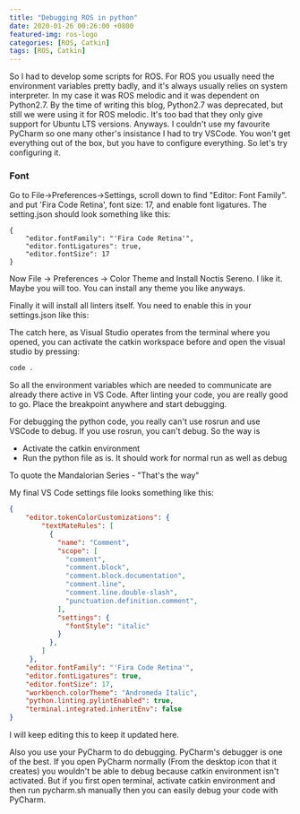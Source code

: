 ```yaml
---
title: "Debugging ROS in python"
date: 2020-01-26 00:26:00 +0800
featured-img: ros-logo
categories: [ROS, Catkin]
tags: [ROS, Catkin]
---
```


So I had to develop some scripts for ROS. For ROS you usually need the environment variables pretty badly, and it's always usually relies on system interpreter. In my case it was ROS melodic and it was dependent on Python2.7. By the time of writing this blog, Python2.7 was deprecated, but still we were using it for ROS melodic. It's too bad that they only give support for Ubuntu LTS versions. Anyways. I couldn't use my favourite PyCharm so one many other's insistance I had to try VSCode. You won't get everything out of the box, but you have to configure everything. So let's try configuring it.

### Font

Go to File->Preferences->Settings, scroll down to find "Editor: Font Family". and put 'Fira Code Retina', font size: 17, and enable font ligatures. The setting.json should look something like this:

```. json
{
    "editor.fontFamily": "'Fira Code Retina'",
    "editor.fontLigatures": true,
    "editor.fontSize": 17
}
```

Now File -> Preferences -> Color Theme and Install Noctis Sereno. I like it. Maybe you will too. You can install any theme you like anyways. 

Finally it will install all linters itself. You need to enable this in your settings.json like this:

The catch here, as Visual Studio operates from the terminal where you opened, you can activate the catkin workspace before and open the visual studio by pressing:

```bash
code .
```

So all the environment variables which are needed to communicate are already there active in VS Code. After linting your code, you are really good to go. Place the breakpoint anywhere and start debugging.

For debugging the python code, you really can't use rosrun and use VSCode to debug. If you use rosrun, you can't debug. So the way is 

- Activate the catkin environment 
- Run the python file as is. It should work for normal run as well as debug

To quote the Mandalorian Series - "That's the way"

My final VS Code settings file looks something like this:

```json
{
    "editor.tokenColorCustomizations": {
        "textMateRules": [
          {
            "name": "Comment",
            "scope": [
              "comment",
              "comment.block",
              "comment.block.documentation",
              "comment.line",
              "comment.line.double-slash",
              "punctuation.definition.comment",
            ],
            "settings": {
              "fontStyle": "italic"
            }
          },
        ]
     },
    "editor.fontFamily": "'Fira Code Retina'",
    "editor.fontLigatures": true,
    "editor.fontSize": 17,
    "workbench.colorTheme": "Andromeda Italic",
    "python.linting.pylintEnabled": true,
    "terminal.integrated.inheritEnv": false
}
```

I will keep editing this to keep it updated here.



Also you use your PyCharm to do debugging. PyCharm's debugger is one of the best. If you open PyCharm normally (From the desktop icon that it creates) you wouldn't be able to debug because catkin environment isn't activated. But if you first open terminal, activate catkin environment and then run pycharm.sh manually then you can easily debug your code with PyCharm.